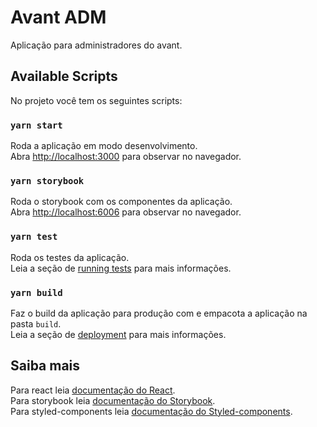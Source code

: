 # Avant ADM

Aplicação para administradores do avant.

## Available Scripts

No projeto você tem os seguintes scripts:

### `yarn start`

Roda a aplicação em modo desenvolvimento.\
Abra [http://localhost:3000](http://localhost:3000) para observar no navegador.

### `yarn storybook`

Roda o storybook com os componentes da aplicação.\
Abra [http://localhost:6006](http://localhost:6006) para observar no navegador.

### `yarn test`

Roda os testes da aplicação.\
Leia a seção de [running tests](https://facebook.github.io/create-react-app/docs/running-tests) para mais informações.

### `yarn build`

Faz o build da aplicação para produção com e empacota a aplicação na pasta `build`.\
Leia a seção de [deployment](https://facebook.github.io/create-react-app/docs/deployment) para mais informações.

## Saiba mais

Para react leia [documentação do React](https://reactjs.org/).\
Para storybook leia [documentação do Storybook](https://storybook.js.org/docs/react/get-started/introduction/).\
Para styled-components leia [documentação do Styled-components](https://styled-components.com/docs).
